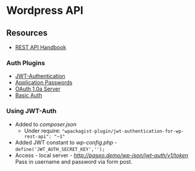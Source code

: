 # Wordpress API
## Resources
* [REST API Handbook](https://developer.wordpress.org/rest-api/)

### Auth Plugins
* [JWT-Authentication](https://wordpress.org/plugins/jwt-authentication-for-wp-rest-api/)
* [Application Passwords](https://wordpress.org/plugins/application-passwords/)
* [OAuth 1.0a Server](https://wordpress.org/plugins/rest-api-oauth1/)
* [Basic Auth](https://github.com/WP-API/Basic-Auth)

### Using JWT-Auth
* Added to *composer.json*
    * Under require: `"wpackagist-plugin/jwt-authentication-for-wp-rest-api": "~1"`
* Added JWT constant to *wp-config.php* - `define('JWT_AUTH_SECRET_KEY','');`
* Access - local server - *http://paseo.demo/wp-json/jwt-auth/v1/token* Pass in username and password via form post.

